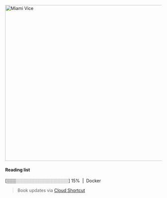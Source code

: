[<img src="https://media.giphy.com/media/l0IsIMQkVZ0UK1Q7C/giphy.gif" alt="Miami Vice" width="800" height="500">](https://www.youtube.com/watch?v=-aMCzRj3Syg)

  #### Reading list
  
  [▒▒▒░░░░░░░░░░░░░░░░░] 15% &nbsp;|&nbsp; Docker
  
  > Book updates via [Cloud Shortcut](https://github.com/saschazengler/progress_bar_shortcut)
  